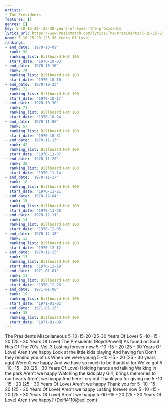 ```yaml
---
artists:
- The Presidents
features: []
genres: []
key: 5-10-15-20--25-30-years-of-love--the-presidents
lyrics_url: https://www.musixmatch.com/lyrics/The-Presidents/5-10-15-20-25-30-Years-of-Love
name: 5-10-15-20 (25-30 Years Of Love)
rankings:
- end_date: '1970-10-09'
  rank: 99
  ranking_list: Billboard Hot 100
  start_date: '1970-10-03'
- end_date: '1970-10-16'
  rank: 74
  ranking_list: Billboard Hot 100
  start_date: '1970-10-10'
- end_date: '1970-10-23'
  rank: 72
  ranking_list: Billboard Hot 100
  start_date: '1970-10-17'
- end_date: '1970-10-30'
  rank: 71
  ranking_list: Billboard Hot 100
  start_date: '1970-10-24'
- end_date: '1970-11-06'
  rank: 57
  ranking_list: Billboard Hot 100
  start_date: '1970-10-31'
- end_date: '1970-11-13'
  rank: 42
  ranking_list: Billboard Hot 100
  start_date: '1970-11-07'
- end_date: '1970-11-20'
  rank: 30
  ranking_list: Billboard Hot 100
  start_date: '1970-11-14'
- end_date: '1970-11-27'
  rank: 18
  ranking_list: Billboard Hot 100
  start_date: '1970-11-21'
- end_date: '1970-12-04'
  rank: 15
  ranking_list: Billboard Hot 100
  start_date: '1970-11-28'
- end_date: '1970-12-11'
  rank: 14
  ranking_list: Billboard Hot 100
  start_date: '1970-12-05'
- end_date: '1970-12-18'
  rank: 13
  ranking_list: Billboard Hot 100
  start_date: '1970-12-12'
- end_date: '1970-12-25'
  rank: 13
  ranking_list: Billboard Hot 100
  start_date: '1970-12-19'
- end_date: '1971-01-01'
  rank: 11
  ranking_list: Billboard Hot 100
  start_date: '1970-12-26'
- end_date: '1971-01-08'
  rank: 19
  ranking_list: Billboard Hot 100
  start_date: '1971-01-02'
- end_date: '1971-01-15'
  rank: 35
  ranking_list: Billboard Hot 100
  start_date: '1971-01-09'
---
```

The Presidents
Miscellaneous
5-10-15-20 (25-30 Years Of Love)
5 -10 -15 - 20 (25 - 30 Years Of Love)
The Presidents
(Boyd/Powell)
As found on Soul Hits Of The 70's, Vol. 3
Lasting forever now
5 -10 -15 - 20 (25 - 30 Years Of Love)
Aren't we happy
Look at the little kids playing
And having fun
Don't they remind you of us
When we were young
5 -10 -15 - 20 (25 - 30 years ago)
Weren't we happy
And we have so much to be thankful for
We've got
5 -10 -15 - 20 (25 - 30 Years Of Love)
Holding hands and talking
Walking in the park
Aren't we happy
Watching the kids play
Girl, brings memories to our hearts
Aren't we happy
And here I cry out
Thank you for giving me
5 -10 -15 - 20 (25 - 30 Years Of Love)
Aren't we happy
Thank you for
5 -10 -15 - 20 (25 - 30 Years Of Love)
Aren't we happy
Lasting forever now
5 -10 -15 - 20 (25 - 30 Years Of Love)
Aren't we happy
5 -10 -15 - 20 (25 - 30 Years Of Love)
Aren't we happy?
(Delfi4110@aol.com)
